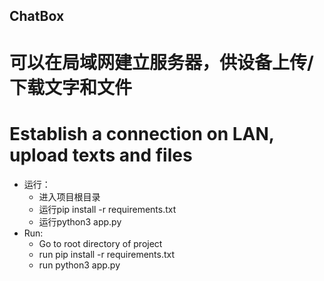 ## ChatBox
# 可以在局域网建立服务器，供设备上传/下载文字和文件
# Establish a connection on LAN, upload texts and files
  
* 运行：
    * 进入项目根目录
    * 运行pip install -r requirements.txt
    * 运行python3 app.py
* Run:
    * Go to root directory of project
    * run pip install -r requirements.txt
    * run python3 app.py